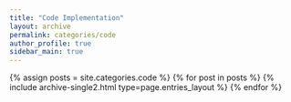 ```yaml
---
title: "Code Implementation"
layout: archive
permalink: categories/code
author_profile: true
sidebar_main: true
---
```



{% assign posts = site.categories.code %}
{% for post in posts %} {% include archive-single2.html type=page.entries_layout %} {% endfor %}